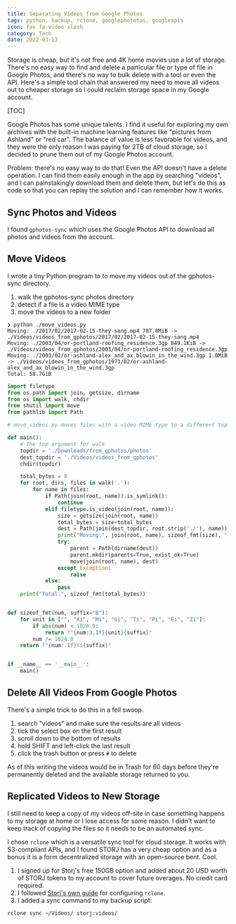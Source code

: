 ```yaml
---
title: Separating Videos from Google Photos
tags: python, backup, rclone, googlephototos, googleapis
icon: fas fa-video-slash
category: Tech
date: 2022-03-13
---
```


Storage is cheap, but it's not free and 4K home movies use a lot of storage. There's no easy way to find and delete a particular file or type of file in Google Photos, and there's no way to bulk delete with a tool or even the API. Here's a simple tool chain that answered my need to move all videos out to cheaper storage so I could reclaim storage space in my Google account.

[TOC]

Google Photos has some unique talents. I find it useful for exploring my own archives with the built-in machine learning features like "pictures from Ashland" or "red car". The balance of value is less favorable for videos, and they were the only reason I was paying for 2TB of cloud storage, so I decided to prune them out of my Google Photos account.

Problem: there's no easy way to do that! Even the API doesn't have a delete operation. I can find them easily enough in the app by searching "videos", and I can painstakingly download them and delete them, but let's do this as code so that you can replay the solution and I can remember how it works.

## Sync Photos and Videos

I found `gphotos-sync` which uses the Google Photos API to download all photos and videos from the account.

## Move Videos

I wrote a tiny Python program to to move my videos out of the gphotos-sync directory.

1. walk the gphotos-sync photos directory
1. detect if a file is a video MIME type
1. move the videos to a new folder

```shell
❯ python ./move_videos.py
Moving: ./2017/02/2017-02-15-they-sang.mp4 787.8MiB -> ./Videos/videos_from_gphotos/2017/02/2017-02-15-they-sang.mp4
Moving: ./2003/04/or-portland-roofing_residence.3gp 849.1KiB -> ./Videos/videos_from_gphotos/2003/04/or-portland-roofing_residence.3gp
Moving: ./2003/02/or-ashland-alex_and_ax_blowin_in_the_wind.3gp 1.0MiB -> ./Videos/videos_from_gphotos/1973/02/or-ashland-alex_and_ax_blowin_in_the_wind.3gp
Total: 58.7GiB
```

```python
import filetype
from os.path import join, getsize, dirname
from os import walk, chdir
from shutil import move
from pathlib import Path

# move_videos.py moves files with a video MIME type to a different top-level directory with the same directory structure

def main():
    # The top argument for walk
    topdir = './Downloads/from_gphotos/photos'
    dest_topdir = './Videos/videos_from_gphotos'
    chdir(topdir)

    total_bytes = 0
    for root, dirs, files in walk('.'):
        for name in files:
            if Path(join(root, name)).is_symlink():
                continue
            elif filetype.is_video(join(root, name)):
                size = getsize(join(root, name))
                total_bytes = size+total_bytes
                dest = Path(join(dest_topdir, root.strip('./'), name))
                print("Moving:", join(root, name), sizeof_fmt(size), "->", dest)
                try:
                    parent = Path(dirname(dest))
                    parent.mkdir(parents=True, exist_ok=True)
                    move(join(root, name), dest)
                except Exception:
                    raise
            else:
                pass
    print("Total:", sizeof_fmt(total_bytes))


def sizeof_fmt(num, suffix="B"):
    for unit in ["", "Ki", "Mi", "Gi", "Ti", "Pi", "Ei", "Zi"]:
        if abs(num) < 1024.0:
            return f"{num:3.1f}{unit}{suffix}"
        num /= 1024.0
    return f"{num:.1f}Yi{suffix}"


if __name__ == '__main__':
    main()
```

## Delete All Videos From Google Photos

There's a simple trick to do this in a fell swoop.

1. search "videos" and make sure the results are all videos
1. tick the select box on the first result
1. scroll down to the bottom of results
1. hold SHIFT and left-click the last result
1. click the trash button or press `#` to delete

As of this writing the videos would be in Trash for 60 days before they're permanently deleted and the available storage returned to you.

## Replicated Videos to New Storage

I still need to keep a copy of my videos off-site in case something happens to my storage at home or I lose access for some reason. I didn't want to keep track of copying the files so it needs to be an automated sync.

I chose `rclone` which is a versatile sync tool for cloud storage. It works with S3-compliant APIs, and I found STORJ has a very cheap option and as a bonus it is a form decentralized storage with an open-source bent. Cool.

1. I signed up for Storj's free 150GB option and added about 20 USD worth of STORJ tokens to my account to cover future overages. No credit card required.
1. I followed [Storj's own guide](https://docs.storj.io/dcs/how-tos/sync-files-with-rclone/rclone-with-native-integration/) for configuring `rclone`.
1. I added a sync command to my backup script:

```bash
rclone sync ~/Videos/ storj:videos/
```
